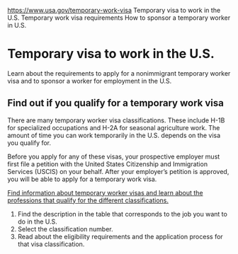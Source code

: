 

https://www.usa.gov/temporary-work-visa
Temporary visa to work in the U.S.
Temporary work visa requirements
How to sponsor a temporary worker in U.S.

Temporary visa to work in the U.S.
==================================

Learn about the requirements to apply for a nonimmigrant temporary worker visa and to sponsor a worker for employment in the U.S.

**Find out if you qualify for a temporary work visa**
-----------------------------------------------------

There are many temporary worker visa classifications. These include H-1B for specialized occupations and H-2A for seasonal agriculture work. The amount of time you can work temporarily in the U.S. depends on the visa you qualify for.

Before you apply for any of these visas, your prospective employer must first file a petition with the United States Citizenship and Immigration Services (USCIS) on your behalf. After your employer’s petition is approved, you will be able to apply for a temporary work visa.

[Find information about temporary worker visas and learn about the professions that qualify for the different classifications.](https://www.uscis.gov/working-in-the-united-states/temporary-nonimmigrant-workers)

1. Find the description in the table that corresponds to the job you want to do in the U.S.
2. Select the classification number.
3. Read about the eligibility requirements and the application process for that visa classification.
